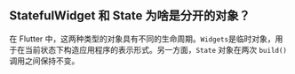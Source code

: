 ## StatefulWidget 和 State 为啥是分开的对象？

在 Flutter 中，这两种类型的对象具有不同的生命周期。`Widgets`是临时对象，用于在当前状态下构造应用程序的表示形式。另一方面，`State` 对象在两次 `build()` 调用之间保持不变。


